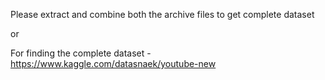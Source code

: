Please extract and combine both the archive files to get complete dataset

or 

For finding the complete dataset - https://www.kaggle.com/datasnaek/youtube-new
